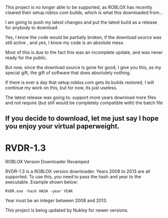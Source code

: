 This project is no longer able to be supported, as ROBLOX has recently cleared their setup.roblox.com builds, which is what this downloaded from...

I am going to push my latest changes and put the latest build as a release for anybody to download.

Yes, I know the code would be partially broken, if the download source was still active , and yes, I know my code is an absolute mess. 

Most of this is due to the fact this was an incomplete update, and was never ready for the public. 

But now, since the download source is gone for good, I give you this, as my special gift, the gift of software that does absolutely nothing.








If there is ever a day that setup.roblox.com gets its builds restored, I will continue my work on this, but for now, its just useless.

The latest release was going to:
support more years
download more files
and not require (but still would be completely compatible with) the batch file

If you decide to download, let me just say I hope you enjoy your virtual paperweight.
-------------------------------------------------------------------------------------------------------
# RVDR-1.3
ROBLOX Version Downloader Revamped

RVDR-1.3 is a ROBLOX version downloader. Years 2008 to 2013 are all supported. To use this, you need to pass the hash and year to the executable. Example shown below:

```
RVDR.exe -hash HASH -year YEAR
```

Year must be an integer between 2008 and 2013.

This project is being updated by Nukley for newer versions.
